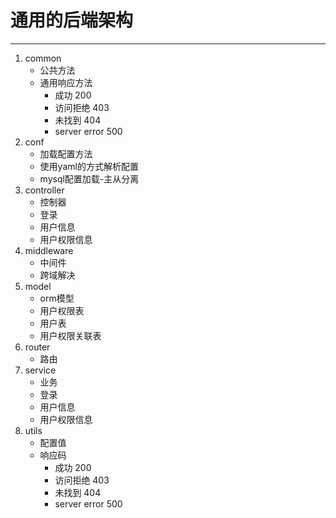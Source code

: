 # 通用的后端架构
---

1. common
   - 公共方法
   - 通用响应方法
     - 成功 200
     - 访问拒绝 403
     - 未找到 404
     - server error 500
2. conf
   - 加载配置方法
   - 使用yaml的方式解析配置
   - mysql配置加载-主从分离
3. controller
   - 控制器
   - 登录
   - 用户信息
   - 用户权限信息
4. middleware
   - 中间件
   - 跨域解决
5. model
   - orm模型
   - 用户权限表
   - 用户表
   - 用户权限关联表
6. router
   - 路由
7. service
   - 业务
   - 登录
   - 用户信息
   - 用户权限信息
8. utils
   - 配置值
   - 响应码
     - 成功 200
     - 访问拒绝 403
     - 未找到 404
     - server error 500